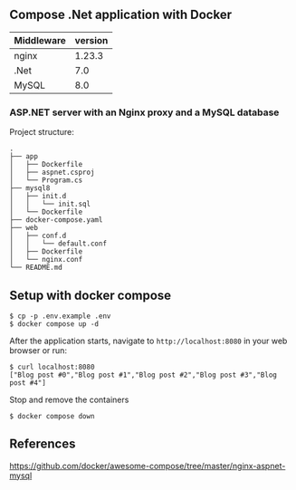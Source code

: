 ## Compose .Net application with Docker

| Middleware | version |
| ------------- | ------------- |
| nginx  | 1.23.3  |
| .Net  | 7.0  |
| MySQL  | 8.0  |


### ASP.NET server with an Nginx proxy and a MySQL database
Project structure:
```
.
├── app
│   ├── Dockerfile
│   ├── aspnet.csproj
│   └── Program.cs
├── mysql8
│   ├── init.d
│   │   └── init.sql
│   └── Dockerfile
├── docker-compose.yaml
├── web
│   ├── conf.d
│   │   └── default.conf
│   ├── Dockerfile
│   └── nginx.conf
└── README.md
```

## Setup with docker compose

```
$ cp -p .env.example .env
$ docker compose up -d
```


After the application starts, navigate to `http://localhost:8080` in your web browser or run:
```
$ curl localhost:8080
["Blog post #0","Blog post #1","Blog post #2","Blog post #3","Blog post #4"]
```

Stop and remove the containers
```
$ docker compose down
```

## References
https://github.com/docker/awesome-compose/tree/master/nginx-aspnet-mysql
